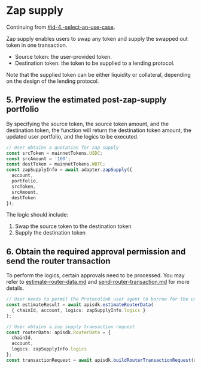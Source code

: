 # Zap supply

Continuing from [#id-4.-select-an-use-case](./#id-4.-select-an-use-case "mention").

Zap supply enables users to swap any token and supply the swapped out token in one transaction.

* Source token: the user-provided token.
* Destination token: the token to be supplied to a lending protocol.

Note that the supplied token can be either liquidity or collateral, depending on the design of the lending protocol.

## 5. Preview the estimated post-zap-supply portfolio

By specifying the source token, the source token amount, and the destination token, the function will return the destination token amount, the updated user portfolio, and the logics to be executed.

```typescript
// User obtains a quotation for zap supply
const srcToken = mainnetTokens.USDC;
const srcAmount = '100';
const destToken = mainnetTokens.WBTC;
const zapSupplyInfo = await adapter.zapSupply({
  account,
  portfolio,
  srcToken,
  srcAmount,
  destToken
});
```

The logic should include:

1. Swap the source token to the destination token
2. Supply the destination token

## 6. Obtain the required approval permission and send the router transaction

To perform the logics, certain approvals need to be processed. You may refer to [estimate-router-data.md](../../protocolink-sdk/estimate-router-data.md "mention") and [send-router-transaction.md](../../protocolink-sdk/send-router-transaction.md "mention") for more details.

```typescript
// User needs to permit the Protocolink user agent to borrow for the user
const estimateResult = await apisdk.estimateRouterData(
  { chainId, account, logics: zapSupplyInfo.logics }
);

// User obtains a zap supply transaction request
const routerData: apisdk.RouterData = {
  chainId,
  account,
  logics: zapSupplyInfo.logics
};
const transactionRequest = await apisdk.buildRouterTransactionRequest(routerData);
```
